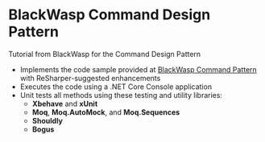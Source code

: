 # BlackWasp Command Design Pattern
Tutorial from BlackWasp for the Command Design Pattern

* Implements the code sample provided at [BlackWasp Command Pattern](http://www.blackwasp.co.uk/command.aspx) with ReSharper-suggested enhancements
* Executes the code using a .NET Core Console application
* Unit tests all methods using these testing and utility libraries:
  * **Xbehave** and **xUnit**
  * **Moq**, **Moq.AutoMock**, and **Moq.Sequences**
  * **Shouldly**
  * **Bogus**
